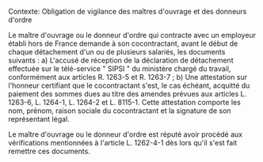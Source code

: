 Contexte: Obligation de vigilance des maîtres d'ouvrage et des donneurs d'ordre

Le maître d'ouvrage ou le donneur d'ordre qui contracte avec un employeur établi hors de France demande à son cocontractant, avant le début de chaque détachement d'un ou de plusieurs salariés, les documents suivants : a) L'accusé de réception de la déclaration de détachement effectuée sur le télé-service " SIPSI " du ministère chargé du travail, conformément aux articles R. 1263-5 et R. 1263-7 ; b) Une attestation sur l'honneur certifiant que le cocontractant s'est, le cas échéant, acquitté du paiement des sommes dues au titre des amendes prévues aux articles L. 1263-6, L. 1264-1, L. 1264-2 et L. 8115-1. Cette attestation comporte les nom, prénom, raison sociale du cocontractant et la signature de son représentant légal.

Le maître d'ouvrage ou le donneur d'ordre est réputé avoir procédé aux vérifications mentionnées à l'article L. 1262-4-1 dès lors qu'il s'est fait remettre ces documents.